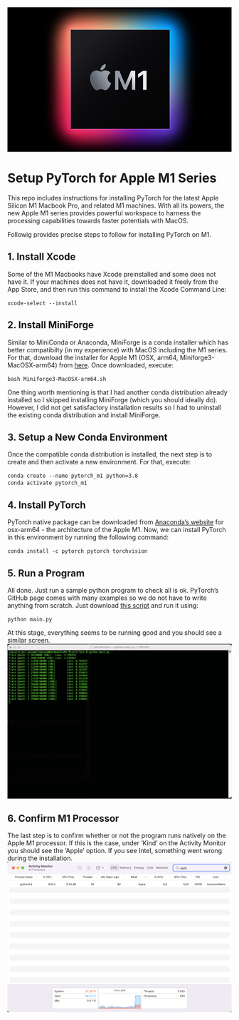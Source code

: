 <img src="Apple_new-m1-chip.jpg">

# Setup PyTorch for Apple M1 Series
This repo includes instructions for installing PyTorch for the latest Apple Silicon M1 Macbook Pro, and related M1 machines. With all its powers, the new Apple M1 series provides powerful workspace to harness the processing capabilities towards faster potentials with MacOS.



Followig provides precise steps to follow for installing PyTorch on M1.

## 1. Install Xcode
Some of the M1 Macbooks have Xcode preinstalled and some does not have it. If your machines does not have it, downloaded it freely from the App Store, and then run this command to install the Xcode Command Line:

```
xcode-select --install
```

## 2. Install MiniForge
Similar to MiniConda or Anaconda, MiniForge is a conda installer which has better compatibilty (in my experience) with MacOS including the M1 series. For that, download the installer for Apple M1 (OSX, arm64, Miniforge3-MacOSX-arm64) from [here](https://github.com/conda-forge/miniforge). Once downloaded, execute: 
```
bash Miniforge3-MacOSX-arm64.sh
```
One thing worth mentioning is that I had another conda distribution already installed so I skipped installing MiniForge (which you should ideally do). However, I did not get satisfactory installation results so I had to uninstall the existing conda distribution and install MiniForge.

## 3. Setup a New Conda Environment
Once the compatible conda distribution is installed, the next step is to create and then activate a new environment. For that, execute:
```
conda create --name pytorch_m1 python=3.8
conda activate pytorch_m1
```
## 4. Install PyTorch
PyTorch native package can be downloaded from [Anaconda’s website](https://anaconda.org/search?q=pytorch) for osx-arm64 - the architecture of the Apple M1. Now, we can install PyTorch in this environment by running the following command:
```
conda install -c pytorch pytorch torchvision
```

## 5. Run a Program
All done. Just run a sample python program to check all is ok. PyTorch’s GitHub page comes with many examples so we do not have to write anything from scratch. Just download [this script](https://github.com/pytorch/examples/blob/main/mnist/main.py) and run it using:
```
python main.py
```
At this stage, everything seems to be running good and you should see a similar screen.
<img src="PyTorchRunningM1.png">

## 6. Confirm M1 Processor
The last step is to confirm whether or not the program runs natively on the Apple M1 processor. If this is the case, under ‘Kind’ on the Activity Monitor you should see the ‘Apple’ option. If you see Intel, something went wrong during the installation.
<img src="act_monitor.png">

